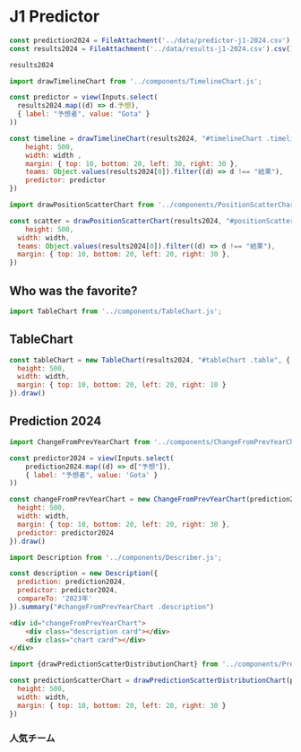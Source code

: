 # J1 Predictor

```js
const prediction2024 = FileAttachment('../data/predictor-j1-2024.csv').csv()
const results2024 = FileAttachment('../data/results-j1-2024.csv').csv()
```

```js
results2024
```


```js
import drawTimelineChart from '../components/TimelineChart.js';
```

```js
const predictor = view(Inputs.select(
  results2024.map((d) => d.予想),
  { label: "予想者", value: "Gota" }
))
```


```js
const timeline = drawTimelineChart(results2024, "#timelineChart .timeline", {
    height: 500,
    width: width ,
    margin: { top: 10, bottom: 20, left: 30, right: 30 },
    teams: Object.values(results2024[0]).filter((d) => d !== "結果"),
    predictor: predictor
})
```

```js
import drawPositionScatterChart from '../components/PositionScatterChart.js';
```


```js
const scatter = drawPositionScatterChart(results2024, "#positionScatter .chart", {
    height: 500,
  width: width,
  teams: Object.values(results2024[0]).filter((d) => d !== "結果"),
  margin: { top: 10, bottom: 20, left: 20, right: 30 },
})
```


<div id="timelineChart">
    <div class="timeline card"></div>
</div>


## Who was the favorite?

<div id="positionScatter">
    <div class="chart card"></div>
</div>


```js
import TableChart from '../components/TableChart.js';
```

## TableChart

```js
const tableChart = new TableChart(results2024, "#tableChart .table", {
  height: 500,
  width: width,
  margin: { top: 10, bottom: 20, left: 20, right: 10 }
}).draw()
```

<div id="tableChart">
    <div class="table card"></div>
</div>


## Prediction 2024

```js
import ChangeFromPrevYearChart from '../components/ChangeFromPrevYearChart.js';
```

```js
const predictor2024 = view(Inputs.select(
    prediction2024.map((d) => d["予想"]),
    { label: "予想者", value: 'Gota' }
))
```

```js
const changeFromPrevYearChart = new ChangeFromPrevYearChart(prediction2024, "#changeFromPrevYearChart .chart", {
  height: 500,
  width: width,
  margin: { top: 10, bottom: 20, left: 20, right: 30 },
  predictor: predictor2024
}).draw()
```

```js
import Description from '../components/Describer.js';
```


```js
const description = new Description({
  prediction: prediction2024,
  predictor: predictor2024,
  compareTo: '2023年'
}).summary("#changeFromPrevYearChart .description")
```

```html
<div id="changeFromPrevYearChart">
    <div class="description card"></div>
    <div class="chart card"></div>
</div>
```

```js
import {drawPredictionScatterDistributionChart} from '../components/PredictionScatterDistributionChart.js';
```

```js
const predictionScatterChart = drawPredictionScatterDistributionChart(prediction2024, "#predictionScatter .chart", {
  height: 500,
  width: width,
  margin: { top: 10, bottom: 20, left: 20, right: 30 }
})
```

### 人気チーム



<div id="predictionScatter">
    <div class="chart card"></div>
</div>

